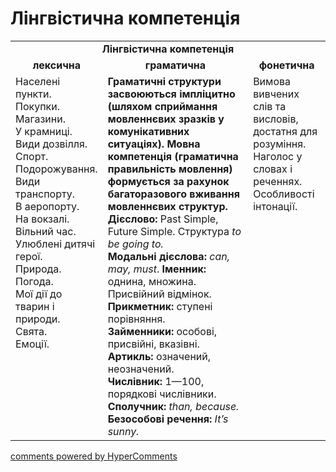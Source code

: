 <div id="hypercomments_widget" class="js-hypercomments-widget invisible"></div>

# Лінгвістична компетенція

<table>
  <tr>
    <td align="center" colspan="3"><b>Лінгвістична компетенція</b></td>
  </tr>
            <tr>
                <td align="center"><b>лексична</b></td>
                <td align="center"><b>граматична</b></td>
                <td align="center"><b>фонетична</b></td>
            </tr>
            <tr>
                <td width="25%" style="vertical-align:top !important;">
                    Населені пункти.<br>
                    Покупки.<br>
                    Магазини.<br>
                    У крамниці.<br>
                    Види дозвілля.<br>
                    Спорт.<br>
                    Подорожування.<br>
                    Види транспорту.<br>
                    В аеропорту. <br>
                    На вокзалі.<br>
                    Вільний час.<br>
                    Улюблені дитячі герої.<br>
                    Природа.<br>
                    Погода.<br>
                    Мої дії до тварин і природи.<br>
                    Свята.<br>
                    Емоції.<br>
                </td>
                <td width="50%" style="vertical-align:top !important;">
                <b>Граматичні структури засвоюються імпліцитно (шляхом сприймання мовленнєвих зразків у комунікативних ситуаціях). Мовна компетенція (граматична правильність мовлення) формується за рахунок багаторазового вживання мовленнєвих структур.</b><br>
                <b>Дієслово:</b> Past Simple, Future Simple. Структура <i>to be going to.</i><br>
                <b>Модальні дієслова:</b> <i>can, may, must</i>.
                <b>Іменник:</b> однина, множина. Присвійний відмінок.<br>
                <b>Прикметник:</b> ступені порівняння.<br>
                <b>Займенники:</b> особові, присвійні, вказівні.<br>
                <b>Артикль:</b> означений, неозначений.<br>
                <b>Числівник:</b> 1—100, порядкові числівники.<br>
                <b>Сполучник:</b>
                <i>than, because.</i><br>
                <b>Безособові речення:</b>
                <i>It’s sunny.</i><br>
                </td>
                <td width="25%" style="vertical-align:top !important;">Вимова вивчених слів та висловів, достатня для розуміння.<br>
                Наголос у словах і реченнях. <br> 
                Особливості інтонації.<br> </td>
            </tr>
</table>

<div class="js-hypercomments-container">
    <a href="http://hypercomments.com" class="hc-link" title="comments widget">comments powered by HyperComments</a>
</div>